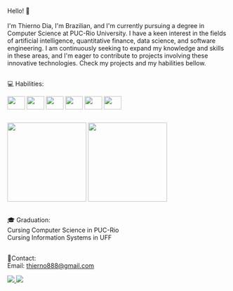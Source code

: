 Hello! 👋 <br />
<br />
I'm Thierno Dia, I'm Brazilian, and I'm currently pursuing a degree in Computer Science at PUC-Rio University. I have a keen interest in the fields of artificial intelligence, quantitative finance, data science, and software engineering. I am continuously seeking to expand my knowledge and skills in these areas, and I'm eager to contribute to projects involving these innovative technologies. Check my projects and my habilities bellow.<br />
##

:computer: Habilities:

<div style = "display: inline_block> <br>
  <img align = "center" height ="30" width ="40" src="https://cdn.jsdelivr.net/gh/devicons/devicon/icons/python/python-original.svg" />
  <img align = "center" height ="30" width ="40" src="https://cdn.jsdelivr.net/gh/devicons/devicon/icons/python/python-original.svg" />
  <img align = "center" height ="30" width ="40" src="https://cdn.jsdelivr.net/gh/devicons/devicon/icons/java/java-original.svg" />
  <img align = "center" height ="30" width ="40" src="https://cdn.jsdelivr.net/gh/devicons/devicon/icons/c/c-original.svg" />
  <img align = "center" height ="30" width ="40" src="https://cdn.jsdelivr.net/gh/devicons/devicon@latest/icons/cplusplus/cplusplus-original.svg" />
  <img align = "center" height ="30" width ="40" src="https://cdn.jsdelivr.net/gh/devicons/devicon/icons/jupyter/jupyter-original.svg" />
  <img align = "center" height ="30" width ="40" src="https://cdn.jsdelivr.net/gh/devicons/devicon/icons/pandas/pandas-original.svg" />
          
</div>

##

<div>
  <a href = "https://github.com/Thierno88"></a>
  <img height="180cm", src = "https://github-readme-stats.vercel.app/api?username=Thierno88&show_icons=true&theme=github_dark_dimmed&include_all_commits=true&count_private=true"/>
  <img height="180cm", src = "https://github-readme-stats.vercel.app/api/top-langs/?username=Thierno88&layout=compact&langs_count=16&theme=github_dark_dimmed"/>
</div>

##

:mortar_board: Graduation: <br />
Cursing Computer Science in PUC-Rio  <br />
Cursing Information Systems in UFF <br />

##

📩Contact: <br />
Email: thierno888@gmail.com

<div>
  <a href= "https://www.linkedin.com/in/thierno-dia-256374207/" target="_blank"> <img src="https://img.shields.io/badge/LinkedIn-0077B5?style=for-the-badge&logo=linkedin&logoColor=white"> </a>
  <a href= "https://www.instagram.com/thierno_888/" target="_blank"> <img src="https://img.shields.io/badge/Instagram-E4405F?style=for-the-badge&logo=instagram&logoColor=white"> </a>
</div>
